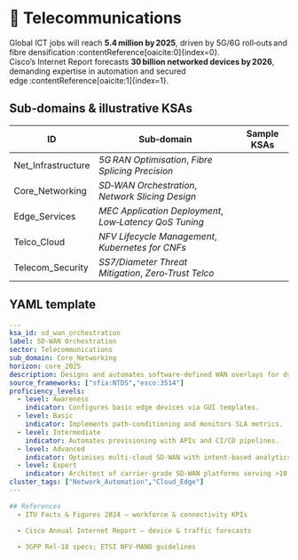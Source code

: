 # 📡 Telecommunications

Global ICT jobs will reach **5.4 million by 2025**, driven by 5G/6G roll‑outs and fibre densification :contentReference[oaicite:0]{index=0}.  
Cisco’s Internet Report forecasts **30 billion networked devices by 2026**, demanding expertise in automation and secured edge :contentReference[oaicite:1]{index=1}.

## Sub‑domains & illustrative KSAs
| ID | Sub‑domain | Sample KSAs |
|----|------------|-------------|
| Net_Infrastructure | *5G RAN Optimisation*, *Fibre Splicing Precision* |
| Core_Networking | *SD‑WAN Orchestration*, *Network Slicing Design* |
| Edge_Services | *MEC Application Deployment*, *Low‑Latency QoS Tuning* |
| Telco_Cloud | *NFV Lifecycle Management*, *Kubernetes for CNFs* |
| Telecom_Security | *SS7/Diameter Threat Mitigation*, *Zero‑Trust Telco* |

## YAML template
```yaml
---
ksa_id: sd_wan_orchestration
label: SD‑WAN Orchestration
sector: Telecommunications
sub_domain: Core_Networking
horizon: core_2025
description: Designs and automates software‑defined WAN overlays for dynamic path selection and policy‑based traffic steering.
source_frameworks: ["sfia:NTDS","esco:3514"]
proficiency_levels:
  - level: Awareness
    indicator: Configures basic edge devices via GUI templates.
  - level: Basic
    indicator: Implements path‑conditioning and monitors SLA metrics.
  - level: Intermediate
    indicator: Automates provisioning with APIs and CI/CD pipelines.
  - level: Advanced
    indicator: Optimises multi‑cloud SD‑WAN with intent‑based analytics.
  - level: Expert
    indicator: Architect of carrier‑grade SD‑WAN platforms serving >10 000 sites.
cluster_tags: ["Network_Automation","Cloud_Edge"]
---

## References
  - ITU Facts & Figures 2024 – workforce & connectivity KPIs 

  - Cisco Annual Internet Report – device & traffic forecasts 

  - 3GPP Rel‑18 specs; ETSI NFV‑MANO guidelines